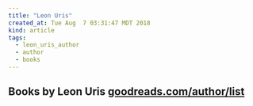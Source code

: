 ```yaml
---
title: "Leon Uris"
created_at: Tue Aug  7 03:31:47 MDT 2018
kind: article
tags:
  - leon_uris_author
  - author
  - books
---
```


<h2>
  Books by Leon Uris
  <a href="https://www.goodreads.com/author/list/19708.Leon_Uris" target="_blank">goodreads.com/author/list</a>
</h2>

<!--
html boilerplate fragments
<a href="" target="_blank"></a>
<a name=""></a>
<img src="" width="400px">
<ul>
  <li></li>
  <li><a href="" target="_blank"></a></li>
</ul>
<pre>
</pre>
<p style="margin-bottom: 2em;"></p>
<hr style="border: 0; height: 3px; background: #333; background-image: linear-gradient(to right, #ccc, #333, #ccc);">
<pre><code>
</code></pre>
<math xmlns='http://www.w3.org/1998/Math/MathML' display='block'>
</math>
-->
